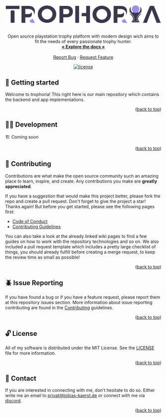 <div id="top" />

<br />
<div align="center">
  <a href="https://github.com/devtobias/trophoria">
    <img src="https://raw.githubusercontent.com/devtobias/trophoria/main/.github/brand/brand.png" width="500" alt="trophoria logo" />
  </a>

  <br />
  <br />

  <p align="center">
    Open source playstation trophy platform with modern design wich aims to fit the needs of every passionate trophy hunter.
    <br />
    <a href="https://github.com/devtobias/trophoria"><strong>« Explore the docs »</strong></a>
    <br />
    <br />
    <a href="https://github.com/devtobias/trophoria/issues/newtemplate=bug_report.md">Report Bug</a>
    ·
    <a href="https://github.com/devtobias/trophoria/issues/newtemplate=feature_request.md">Request Feature</a>
  </p>

  <p align="center">
  	<a href="https://github.com/devtobias/trophoria/blob/main/LICENSE" title="license">
			<img src="https://img.shields.io/github/license/devtobias/trophoria?style=for-the-badge" alt="license" />
		</a>
  </p>
</div>

## 👋 Getting started

Welcome to trophoria! This right here is our main repository which contains the backend and app implementations. 

<p align="right">(<a href="#top">back to top</a>)</p>

## 🧑‍💻 Development

🏗️ Coming soon

<p align="right">(<a href="#top">back to top</a>)</p>

## 👥 Contributing

Contributions are what make the open source community such an amazing place to learn, inspire, and create. Any contributions you make are **greatly appreciated**.

If you have a suggestion that would make this project better, please fork the repo and create a pull request. Don't forget to give the project a star! Thanks again! But before you get started, please see the following pages first:

- [Code of Conduct](.github/CODE_OF_CONDUCT.md)
- [Contributing Guidelines](.github/CONTRIBUTING.md)

You can also take a look at the already linked wiki pages to find a few guides on how to work with the repository technologies and so on. We also included a pull request template which includes a pretty large checklist of things, you should already fulfill before creating a merge request, to keep the review time as small as possible! 

<p align="right">(<a href="#top">back to top</a>)</p>

## 🪲 Issue Reporting

If you have found a bug or if you have a feature request, please report them at this repository issues section. More information about issue reporting contributing are found in the [Contributing](./.github/CONTRIBUTING.md) guidelines.

<p align="right">(<a href="#top">back to top</a>)</p>

## 🔓 License

All of my software is distributed under the MIT License. See the [LICENSE](./LICENSE) file for more information.

<p align="right">(<a href="#top">back to top</a>)</p>

## 💌 Contact

If you are interested in connecting with me, don't hesitate to do so. Either write me an email to [privat@tobias-kaerst.de](mailto:privat@tobias-kaerst.de) or connect with me via [discord](https://discord.gg/qWPyFWkff6).

<p align="right">(<a href="#top">back to top</a>)</p>
